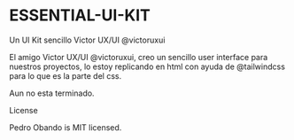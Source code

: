 # ESSENTIAL-UI-KIT
Un UI Kit sencillo Victor UX/UI @victoruxui

El amigo Victor UX/UI @victoruxui, creo un sencillo user interface para nuestros proyectos, lo estoy replicando en html
con ayuda de @tailwindcss para lo que es la parte del css.

Aun no esta terminado.

License

Pedro Obando is MIT licensed.
